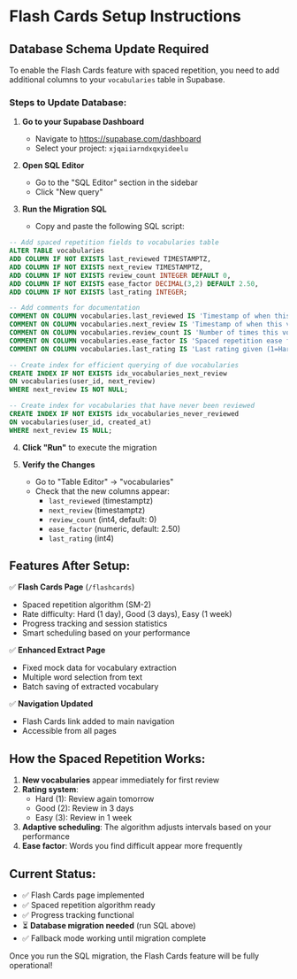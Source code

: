 # Flash Cards Setup Instructions

## Database Schema Update Required

To enable the Flash Cards feature with spaced repetition, you need to add additional columns to your `vocabularies` table in Supabase.

### Steps to Update Database:

1. **Go to your Supabase Dashboard**
   - Navigate to https://supabase.com/dashboard
   - Select your project: `xjqaiiarndxqxyideelu`

2. **Open SQL Editor**
   - Go to the "SQL Editor" section in the sidebar
   - Click "New query"

3. **Run the Migration SQL**
   - Copy and paste the following SQL script:

```sql
-- Add spaced repetition fields to vocabularies table
ALTER TABLE vocabularies 
ADD COLUMN IF NOT EXISTS last_reviewed TIMESTAMPTZ,
ADD COLUMN IF NOT EXISTS next_review TIMESTAMPTZ,
ADD COLUMN IF NOT EXISTS review_count INTEGER DEFAULT 0,
ADD COLUMN IF NOT EXISTS ease_factor DECIMAL(3,2) DEFAULT 2.50,
ADD COLUMN IF NOT EXISTS last_rating INTEGER;

-- Add comments for documentation
COMMENT ON COLUMN vocabularies.last_reviewed IS 'Timestamp of when this vocabulary was last reviewed';
COMMENT ON COLUMN vocabularies.next_review IS 'Timestamp of when this vocabulary should be reviewed next';
COMMENT ON COLUMN vocabularies.review_count IS 'Number of times this vocabulary has been reviewed';
COMMENT ON COLUMN vocabularies.ease_factor IS 'Spaced repetition ease factor (SM-2 algorithm)';
COMMENT ON COLUMN vocabularies.last_rating IS 'Last rating given (1=Hard, 2=Good, 3=Easy)';

-- Create index for efficient querying of due vocabularies
CREATE INDEX IF NOT EXISTS idx_vocabularies_next_review 
ON vocabularies(user_id, next_review) 
WHERE next_review IS NOT NULL;

-- Create index for vocabularies that have never been reviewed
CREATE INDEX IF NOT EXISTS idx_vocabularies_never_reviewed 
ON vocabularies(user_id, created_at) 
WHERE next_review IS NULL;
```

4. **Click "Run"** to execute the migration

5. **Verify the Changes**
   - Go to "Table Editor" → "vocabularies"
   - Check that the new columns appear:
     - `last_reviewed` (timestamptz)
     - `next_review` (timestamptz) 
     - `review_count` (int4, default: 0)
     - `ease_factor` (numeric, default: 2.50)
     - `last_rating` (int4)

## Features After Setup:

✅ **Flash Cards Page** (`/flashcards`)
- Spaced repetition algorithm (SM-2)
- Rate difficulty: Hard (1 day), Good (3 days), Easy (1 week)
- Progress tracking and session statistics
- Smart scheduling based on your performance

✅ **Enhanced Extract Page**
- Fixed mock data for vocabulary extraction
- Multiple word selection from text
- Batch saving of extracted vocabulary

✅ **Navigation Updated**
- Flash Cards link added to main navigation
- Accessible from all pages

## How the Spaced Repetition Works:

1. **New vocabularies** appear immediately for first review
2. **Rating system**:
   - Hard (1): Review again tomorrow
   - Good (2): Review in 3 days
   - Easy (3): Review in 1 week
3. **Adaptive scheduling**: The algorithm adjusts intervals based on your performance
4. **Ease factor**: Words you find difficult appear more frequently

## Current Status:

- ✅ Flash Cards page implemented
- ✅ Spaced repetition algorithm ready
- ✅ Progress tracking functional
- ⏳ **Database migration needed** (run SQL above)
- ✅ Fallback mode working until migration complete

Once you run the SQL migration, the Flash Cards feature will be fully operational!
